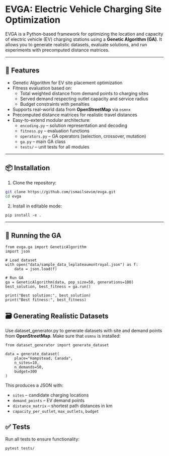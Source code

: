 # EVGA: Electric Vehicle Charging Site Optimization

EVGA is a Python-based framework for optimizing the location and capacity of electric vehicle (EV) charging stations using a **Genetic Algorithm (GA)**. It allows you to generate realistic datasets, evaluate solutions, and run experiments with precomputed distance matrices.

---

## 🚀 Features

- Genetic Algorithm for EV site placement optimization
- Fitness evaluation based on:
  - Total weighted distance from demand points to charging sites
  - Served demand respecting outlet capacity and service radius
  - Budget constraints with penalties
- Supports real-world data from **OpenStreetMap** via `osmnx`
- Precomputed distance matrices for realistic travel distances
- Easy-to-extend modular architecture:
  - `encoding.py` – solution representation and decoding
  - `fitness.py` – evaluation functions
  - `operators.py` – GA operators (selection, crossover, mutation)
  - `ga.py` – main GA class
  - `tests/` – unit tests for all modules

---

## 📦 Installation

1. Clone the repository:

```bash
git clone https://github.com/ismailsevim/evga.git
cd evga
```

2. Install in editable mode:
   
```
pip install -e .
```
---

##  🧪 Running the GA

```
from evga.ga import GeneticAlgorithm
import json

# Load dataset
with open("data/sample_data_leplateaumontroyal.json") as f:
    data = json.load(f)

# Run GA
ga = GeneticAlgorithm(data, pop_size=50, generations=100)
best_solution, best_fitness = ga.run()

print("Best solution:", best_solution)
print("Best fitness:", best_fitness)
```

## 🗃️ Generating Realistic Datasets

Use dataset_generator.py to generate datasets with site and demand points from **OpenStreetMap**. Make sure that `osmnx` is installed:

```
from dataset_generator import generate_dataset

data = generate_dataset(
    place="Hampstead, Canada",
    n_sites=10,
    n_demands=50,
    budget=300
)
```

This produces a JSON with:
- `sites` – candidate charging locations
- `demand_points` – EV demand points
- `distance_matrix` – shortest path distances in km
- `capacity_per_outlet`, `max_outlets`, `budget`

## ✅ Tests

Run all tests to ensure functionality:
```
pytest tests/
```







